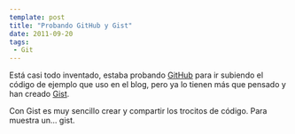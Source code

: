 ```yaml
---
template: post
title: "Probando GitHub y Gist"
date: 2011-09-20
tags:
 - Git
---
```


Está casi todo inventado, estaba probando [GitHub](https://github.com/) para ir subiendo el código de ejemplo que uso en el blog, pero ya lo tienen más que pensado y han creado [Gist](https://gist.github.com/).

Con Gist es muy sencillo crear y compartir los trocitos de código. Para muestra un... gist.

<script src="https://gist.github.com/1224189.js">
</script>
